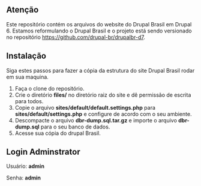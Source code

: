 ## Atenção

Este repositório contém os arquivos do website do Drupal Brasil em Drupal 6. Estamos reformulando o Drupal Brasil e o projeto está sendo versionado no repositório https://github.com/drupal-br/drupalbr-d7.

## Instalação

Siga estes passos para fazer a cópia da estrutura do site Drupal Brasil rodar em sua maquina.

1. Faça o clone do repositório.
1. Crie o diretório **files/** no diretório raiz do site e dê permissão de escrita para todos.
1. Copie o arquivo **sites/default/default.settings.php** para **sites/default/settings.php** e configure de acordo com o seu ambiente.
1. Descompacte o arquivo **dbr-dump.sql.tar.gz** e importe o arquivo **dbr-dump.sql** para o seu banco de dados.
1. Acesse sua cópia do drupal Brasil.

## Login Adminstrator

Usuário: **admin**

Senha: **admin**
